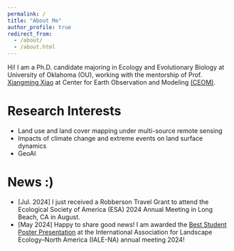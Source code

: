```yaml
---
permalink: /
title: "About Me"
author_profile: true
redirect_from: 
  - /about/
  - /about.html
---
```


Hi! I am a Ph.D. candidate majoring in Ecology and Evolutionary Biology at University of Oklahoma (OU), working with the mentorship of Prof. [Xiangming Xiao](https://scholar.google.com/citations?user=71350TcAAAAJ&hl=en) at Center for Earth Observation and Modeling [(CEOM)](https://www.ceom.ou.edu/).

Research Interests
======
 - Land use and land cover mapping under multi-source remote sensing
 - Impacts of climate change and extreme events on land surface dynamics
 - GeoAI


News :)
======
 - [Jul. 2024] I just received a Robberson Travel Grant to attend the Ecological Society of America (ESA) 2024 Annual Meeting in Long Beach, CA in August.
 - [May 2024] Happy to share good news! I am awarded the [Best Student Poster Presentation](https://www.ialena.org/awards.html) at the International Association for Landscape Ecology–North America (IALE-NA) annual meeting 2024!
